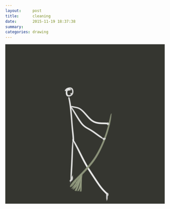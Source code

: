 ```yaml
---
layout:     post
title:      cleaning
date:       2015-11-19 18:37:38
summary:    
categories: drawing
---
```

![cleaning](/images/diary/cleaning.png "very enjoyable")
